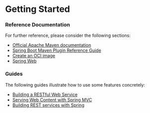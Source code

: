 # Getting Started

### Reference Documentation
For further reference, please consider the following sections:

* [Official Apache Maven documentation](https://maven.apache.org/guides/index.html)
* [Spring Boot Maven Plugin Reference Guide](https://docs.spring.io/spring-boot/docs/2.7.0-M2/maven-plugin/reference/html/)
* [Create an OCI image](https://docs.spring.io/spring-boot/docs/2.7.0-M2/maven-plugin/reference/html/#build-image)
* [Spring Web](https://docs.spring.io/spring-boot/docs/2.7.0-M2/reference/htmlsingle/#boot-features-developing-web-applications)

### Guides
The following guides illustrate how to use some features concretely:

* [Building a RESTful Web Service](https://spring.io/guides/gs/rest-service/)
* [Serving Web Content with Spring MVC](https://spring.io/guides/gs/serving-web-content/)
* [Building REST services with Spring](https://spring.io/guides/tutorials/bookmarks/)

